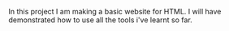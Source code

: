 In this project I am making a basic website for HTML. I will have demonstrated how to use all the tools i've learnt so far.
 
